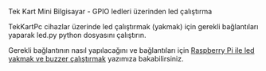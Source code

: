 Tek Kart Mini Bilgisayar - GPIO ledleri üzerinden led çalıştırma

TekKartPc cihazlar üzerinde led çalıştırmak (yakmak) için gerekli bağlantıları yaparak led.py python dosyasını çalıştırın.

Gerekli bağlantının nasıl yapılacağını ve bağlantıları için [Raspberry Pi ile led yakmak ve buzzer çalıştırmak](http://tekkartpc.com/raspberry-pi-ile-led-yakmak-ve-buzzer-calistirmak/) yazımıza bakabilirsiniz.
